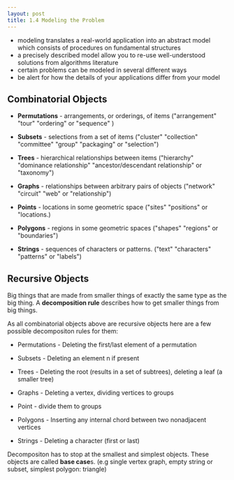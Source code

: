 ```yaml
---
layout: post
title: 1.4 Modeling the Problem
---
```


* modeling translates a real-world application into an abstract model which consists of procedures on fundamental structures
* a precisely described model allow you to re-use well-understood solutions from algorithms literature
* certain problems can be modeled in several different ways
* be alert for how the details of your applications differ from your model

## Combinatorial Objects

* **Permutations** - arrangements, or orderings, of items ("arrangement" "tour" "ordering" or "sequence" )

* **Subsets** - selections from a set of items ("cluster" "collection" "committee" "group" "packaging" or "selection")

* **Trees** - hierarchical relationships between items ("hierarchy" "dominance relationship" "ancestor/descendant relationship" or "taxonomy")

* **Graphs** - relationships between arbitrary pairs of objects ("network" "circuit" "web" or "relationship")

* **Points** - locations in some geometric space ("sites" "positions" or "locations.)

* **Polygons** - regions in some geometric spaces ("shapes" "regions" or "boundaries")

* **Strings** - sequences of characters or patterns. ("text" "characters" "patterns" or "labels")

## Recursive Objects

Big things that are made from smaller things of exactly the same type as the big thing. A **decomposition rule** describes how to get smaller things from big things.

As all combinatorial objects above are recursive objects here are a few possible decompositon rules for them:

* Permutations - Deleting the first/last element of a permutation

* Subsets - Deleting an element n if present

* Trees - Deleting the root (results in a set of subtrees), deleting a leaf (a smaller tree)

* Graphs - Deleting a vertex, dividing vertices to groups

* Point - divide them to groups

* Polygons - Inserting any internal chord between two nonadjacent vertices

* Strings - Deleting a character (first or last)

Decompositon has to stop at the smallest and simplest objects. These objects are called **base case**s. (e.g single vertex graph, empty string or subset, simplest polygon: triangle)
